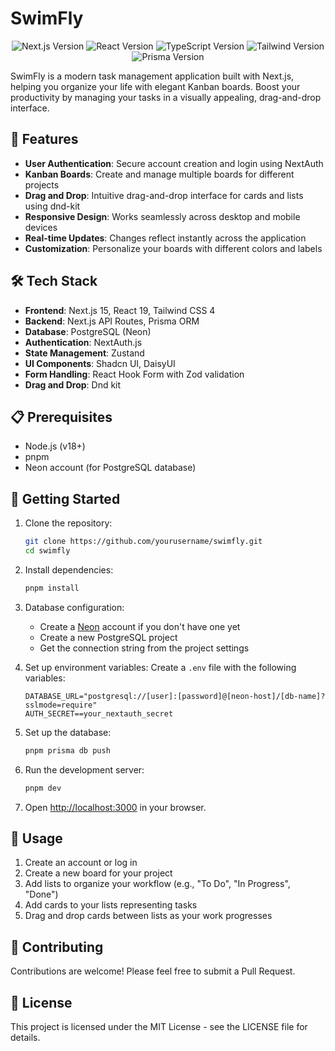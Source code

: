 # SwimFly

<p align="center">
  <img src="https://img.shields.io/badge/Next.js-15.2-blue.svg" alt="Next.js Version" />
  <img src="https://img.shields.io/badge/React-19.0-61DAFB.svg" alt="React Version" />
  <img src="https://img.shields.io/badge/TypeScript-5.0-3178C6.svg" alt="TypeScript Version" />
  <img src="https://img.shields.io/badge/Tailwind-4.0-38B2AC.svg" alt="Tailwind Version" />
  <img src="https://img.shields.io/badge/Prisma-6.5-2D3748.svg" alt="Prisma Version" />
</p>

SwimFly is a modern task management application built with Next.js, helping you organize your life with elegant Kanban boards. Boost your productivity by managing your tasks in a visually appealing, drag-and-drop interface.

## 🚀 Features

-   **User Authentication**: Secure account creation and login using NextAuth
-   **Kanban Boards**: Create and manage multiple boards for different projects
-   **Drag and Drop**: Intuitive drag-and-drop interface for cards and lists using dnd-kit
-   **Responsive Design**: Works seamlessly across desktop and mobile devices
-   **Real-time Updates**: Changes reflect instantly across the application
-   **Customization**: Personalize your boards with different colors and labels

## 🛠️ Tech Stack

-   **Frontend**: Next.js 15, React 19, Tailwind CSS 4
-   **Backend**: Next.js API Routes, Prisma ORM
-   **Database**: PostgreSQL (Neon)
-   **Authentication**: NextAuth.js
-   **State Management**: Zustand
-   **UI Components**: Shadcn UI, DaisyUI
-   **Form Handling**: React Hook Form with Zod validation
-   **Drag and Drop**: Dnd kit

## 📋 Prerequisites

-   Node.js (v18+)
-   pnpm
-   Neon account (for PostgreSQL database)

## 🚀 Getting Started

1. Clone the repository:

    ```bash
    git clone https://github.com/yourusername/swimfly.git
    cd swimfly
    ```

2. Install dependencies:

    ```bash
    pnpm install
    ```

3. Database configuration:

    - Create a [Neon](https://neon.tech/) account if you don't have one yet
    - Create a new PostgreSQL project
    - Get the connection string from the project settings

4. Set up environment variables:
   Create a `.env` file with the following variables:

    ```
    DATABASE_URL="postgresql://[user]:[password]@[neon-host]/[db-name]?sslmode=require"
    AUTH_SECRET==your_nextauth_secret
    ```

5. Set up the database:

    ```bash
    pnpm prisma db push
    ```

6. Run the development server:

    ```bash
    pnpm dev
    ```

7. Open [http://localhost:3000](http://localhost:3000) in your browser.

## 📱 Usage

1. Create an account or log in
2. Create a new board for your project
3. Add lists to organize your workflow (e.g., "To Do", "In Progress", "Done")
4. Add cards to your lists representing tasks
5. Drag and drop cards between lists as your work progresses

## 🤝 Contributing

Contributions are welcome! Please feel free to submit a Pull Request.

## 📄 License

This project is licensed under the MIT License - see the LICENSE file for details.
